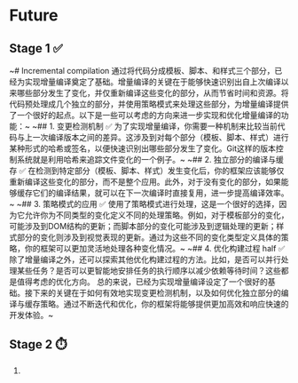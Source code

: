 # Future

## Stage 1 ✅
~# Incremental compilation
通过将代码分成模板、脚本、和样式三个部分，已经为实现增量编译奠定了基础。增量编译的关键在于能够快速识别出自上次编译以来哪些部分发生了变化，并仅重新编译这些变化的部分，从而节省时间和资源。将代码预处理成几个独立的部分，并使用策略模式来处理这些部分，为增量编译提供了一个很好的起点。以下是一些可以考虑的方向来进一步实现和优化增量编译的功能：~
~## 1. 变更检测机制 ✅
为了实现增量编译，你需要一种机制来比较当前代码与上一次编译版本之间的差异。这涉及到对每个部分（模板、脚本、样式）进行某种形式的哈希或签名，以便快速识别出哪些部分发生了变化。Git这样的版本控制系统就是利用哈希来追踪文件变化的一个例子。~
~## 2. 独立部分的编译与缓存 ✅
在检测到特定部分（模板、脚本、样式）发生变化后，你的框架应该能够仅重新编译这些变化的部分，而不是整个应用。此外，对于没有变化的部分，如果能够缓存它们的编译结果，就可以在下一次编译时直接复用，进一步提高编译效率。~
~## 3. 策略模式的应用 ✅
使用了策略模式进行处理，这是一个很好的选择，因为它允许你为不同类型的变化定义不同的处理策略。例如，对于模板部分的变化，可能涉及到DOM结构的更新；而脚本部分的变化可能涉及到逻辑处理的更新；样式部分的变化则涉及到视觉表现的更新。通过为这些不同的变化类型定义具体的策略，你的框架可以更加灵活地处理各种变化情况。~
~## 4. 优化构建过程 half ✅
除了增量编译之外，还可以探索其他优化构建过程的方法。比如，是否可以并行处理某些任务？是否可以更智能地安排任务的执行顺序以减少依赖等待时间？这些都是值得考虑的优化方向。
总的来说，已经为实现增量编译设定了一个很好的基础。接下来的关键在于如何有效地实现变更检测机制，以及如何优化独立部分的编译与缓存策略。通过不断迭代和优化，你的框架将能够提供更加高效和响应快速的开发体验。~

## Stage 2 ⏱️

1. 